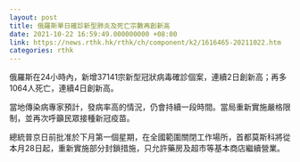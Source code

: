 ```yaml
---
layout: post
title: 俄羅斯單日確診新型肺炎及死亡宗數再創新高
date: 2021-10-22 16:59:49.000000000 +08:00
link: https://news.rthk.hk/rthk/ch/component/k2/1616465-20211022.htm
categories: rthk
---
```


俄羅斯在24小時內，新增37141宗新型冠狀病毒確診個案，連續2日創新高；再多1064人死亡，連續4日創新高。

當地傳染病專家預計，發病率高的情況，仍會持續一段時間。當局重新實施嚴格限制，並再次呼籲民眾接種新冠疫苗。

總統普京日前批准於下月第一個星期，在全國範圍關閉工作場所，首都莫斯科將從本月28日起，重新實施部分封鎖措施，只允許藥房及超市等基本商店繼續營業。
